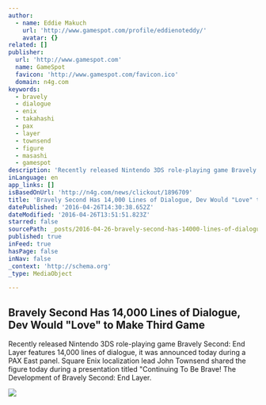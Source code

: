 ```yaml
---
author:
  - name: Eddie Makuch
    url: 'http://www.gamespot.com/profile/eddienoteddy/'
    avatar: {}
related: []
publisher:
  url: 'http://www.gamespot.com'
  name: GameSpot
  favicon: 'http://www.gamespot.com/favicon.ico'
  domain: n4g.com
keywords:
  - bravely
  - dialogue
  - enix
  - takahashi
  - pax
  - layer
  - townsend
  - figure
  - masashi
  - gamespot
description: 'Recently released Nintendo 3DS role-playing game Bravely Second: End Layer features 14,000 lines of dialogue, it was announced today during a PAX East panel. Square Enix localization lead John Townsend shared the figure today during a presentation titled "Continuing To Be Brave! The Development of Bravely Second: End Layer.'
inLanguage: en
app_links: []
isBasedOnUrl: 'http://n4g.com/news/clickout/1896709'
title: 'Bravely Second Has 14,000 Lines of Dialogue, Dev Would "Love" to Make Third Game'
datePublished: '2016-04-26T14:30:38.652Z'
dateModified: '2016-04-26T13:51:51.823Z'
starred: false
sourcePath: _posts/2016-04-26-bravely-second-has-14000-lines-of-dialogue-dev-would-love.md
published: true
inFeed: true
hasPage: false
inNav: false
_context: 'http://schema.org'
_type: MediaObject

---
```

<article style=""><h1>Bravely Second Has 14,000 Lines of Dialogue, Dev Would "Love" to Make Third Game</h1><p>Recently released Nintendo 3DS role-playing game Bravely Second: End Layer features 14,000 lines of dialogue, it was announced today during a PAX East panel. Square Enix localization lead John Townsend shared the figure today during a presentation titled "Continuing To Be Brave! The Development of Bravely Second: End Layer.</p><img src="http://static1.gamespot.com/uploads/screen_kubrick/1179/11799911/3053070-bravely.jpg" /></article>
